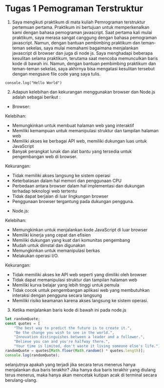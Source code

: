 # Tugas 1 Pemograman Terstruktur
1. Saya mengikuti praktikum di mata kuliah Pemrograman terstruktur pertemuan pertama. Praktikum ini bertujuan untuk memperkenalkan kami dengan bahasa pemograman javascript. Saat pertama kali mulai praktikum, saya merasa sangat canggung dengan bahasa pemograman javascript. Namun, dengan bantuan pembimbing praktikum dan teman-teman sekelas, saya mulai memahami bagaimana menjalankan javascript di browser dan juga di node js. Saya menghadapi beberapa kesulitan selama praktikum, terutama saat mencoba memunculkan baris kode di bawah ini. Namun, dengan bantuan pembimbing praktikum dan teman-teman sekelas, saya akhirnya bisa mengatasi kesulitan tersebut dengan mengsave file code yang saya tulis.

``` javacript
console.log("Hello World")

```

2. Adapun kelebihan dan kekurangan menggunakan browser dan Node.js adalah sebagai berikut : 

- Browser:

Kelebihan: 
* Memungkinkan untuk membuat halaman web yang interaktif
* Memiliki kemampuan untuk memanipulasi struktur dan tampilan halaman web
* Memiliki akses ke berbagai API web, memiliki dukungan luas untuk JavaScript
* Banyak perangkat lunak dan alat bantu yang tersedia untuk pengembangan web di browser.

Kekurangan: 
* Tidak memiliki akses langsung ke sistem operasi
* Keterbatasan dalam hal memori dan penggunaan CPU
* Perbedaan antara browser dalam hal implementasi dan dukungan terhadap teknologi web tertentu
* Tidak dapat berjalan di luar lingkungan browser
* Penggunaan browser tergantung pada dukungan pengguna.

- Node.js:

Kelebihan: 
* Memungkinkan untuk menjalankan kode JavaScript di luar browser
* Memiliki kinerja yang cepat dan efisien
* Memiliki dukungan yang kuat dari komunitas pengembang
* Mudah untuk diinstal dan digunakan
* Memungkinkan untuk memanipulasi berkas
* Melakukan operasi I/O.

Kekurangan: 
* Tidak memiliki akses ke API web seperti yang dimiliki oleh browser
* Tidak dapat memanipulasi struktur dan tampilan halaman web
* Memiliki kurva belajar yang lebih tinggi untuk pemula
* Tidak cocok untuk pengembangan aplikasi web yang membutuhkan interaksi dengan pengguna secara langsung
* Memiliki risiko keamanan karena akses langsung ke sistem operasi.

3. Ketika menjalankan baris kode di bawah ini pada node.js

``` javascript
let randomQuote;
const quotes = [
    "The best way to predict the future is to create it.",
    "Be the change you wish to see in the world.",
    "Innovation distinguishes between a leader and a follower.",
    "Believe you can and you're halfway there.",
    "Your time is limited, don't waste it living someone else's life."];
randomQuote = quotes[Math.floor(Math.random() * quotes.length)];
console.log(randomQuote);
```

selanjutnya apakah yang terjadi jika secara terus menerus hanya menjalankan dua baris terakhir? 
Jika hanya dua baris terakhir yang diulang terus menerus, maka hanya akan mencetak kutipan acak di terminal secara berulang-ulang.
